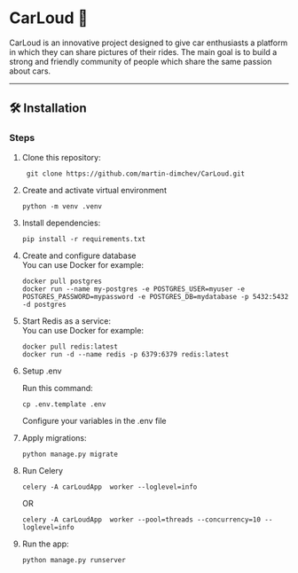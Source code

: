 # CarLoud 🚗

CarLoud is an innovative project designed to give car enthusiasts a platform in which they can share pictures of their rides.
The main goal is to build a strong and friendly community of people which share the same passion about cars.

---

## 🛠️ Installation

### Steps

1. Clone this repository:
   ```
    git clone https://github.com/martin-dimchev/CarLoud.git

2. Create and activate virtual environment
   ```
   python -m venv .venv

3. Install dependencies:
    ```
    pip install -r requirements.txt
   
4. Create and configure database  
   You can use Docker for example:
   ```
   docker pull postgres
   docker run --name my-postgres -e POSTGRES_USER=myuser -e POSTGRES_PASSWORD=mypassword -e POSTGRES_DB=mydatabase -p 5432:5432 -d postgres

5. Start Redis as a service:  
    You can use Docker for example:
    ```
    docker pull redis:latest
    docker run -d --name redis -p 6379:6379 redis:latest
   
6. Setup .env

   Run this command: 
   ```
   cp .env.template .env
   ```
   Configure your variables in the .env file


7. Apply migrations:
    ```
    python manage.py migrate
8. Run Celery
    ```
   celery -A carLoudApp  worker --loglevel=info
    ```
   OR
    ```
   celery -A carLoudApp  worker --pool=threads --concurrency=10 --loglevel=info
   
9. Run the app:
    ```
   python manage.py runserver
    